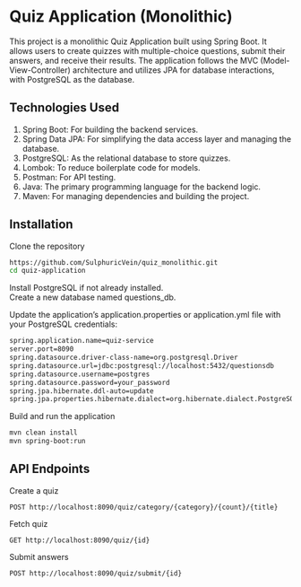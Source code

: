 
# Quiz Application (Monolithic)

This project is a monolithic Quiz Application built using Spring Boot. It allows users to create quizzes with multiple-choice questions, submit their answers, and receive their results. The application follows the MVC (Model-View-Controller) architecture and utilizes JPA for database interactions, with PostgreSQL as the database.





## Technologies Used

1. Spring Boot: For building the backend services.
2. Spring Data JPA: For simplifying the data access layer and  managing the database.
3. PostgreSQL: As the relational database to store quizzes.  
4. Lombok: To reduce boilerplate code for models.
5. Postman: For API testing.
6. Java: The primary programming language for the backend logic.
7. Maven: For managing dependencies and building the project.


## Installation

Clone the repository

```bash
https://github.com/SulphuricVein/quiz_monolithic.git
cd quiz-application

```
Install PostgreSQL if not already installed.    
Create a new database named questions_db.

Update the application’s application.properties or application.yml file with your PostgreSQL credentials:

```bash
spring.application.name=quiz-service
server.port=8090
spring.datasource.driver-class-name=org.postgresql.Driver
spring.datasource.url=jdbc:postgresql://localhost:5432/questionsdb
spring.datasource.username=postgres
spring.datasource.password=your_password
spring.jpa.hibernate.ddl-auto=update
spring.jpa.properties.hibernate.dialect=org.hibernate.dialect.PostgreSQLDialect
```

Build and run the application
```bash
mvn clean install
mvn spring-boot:run
```
    
## API Endpoints

Create a quiz
```
POST http://localhost:8090/quiz/category/{category}/{count}/{title}
```

Fetch quiz
```
GET http://localhost:8090/quiz/{id}
```
Submit answers
```
POST http://localhost:8090/quiz/submit/{id}
```